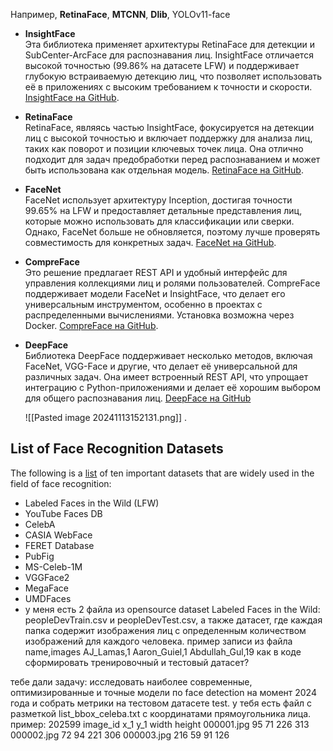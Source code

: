 Например, **RetinaFace**, **MTCNN**, **Dlib**, YOLOv11-face

- **InsightFace**  
    Эта библиотека применяет архитектуры RetinaFace для детекции и SubCenter-ArcFace для распознавания лиц. InsightFace отличается высокой точностью (99.86% на датасете LFW) и поддерживает глубокую встраиваемую детекцию лиц, что позволяет использовать её в приложениях с высоким требованием к точности и скорости. [InsightFace на GitHub](https://github.com/deepinsight/insightface).
    
- **RetinaFace**  
    RetinaFace, являясь частью InsightFace, фокусируется на детекции лиц с высокой точностью и включает поддержку для анализа лиц, таких как поворот и позиции ключевых точек лица. Она отлично подходит для задач предобработки перед распознаванием и может быть использована как отдельная модель. [RetinaFace на GitHub](https://github.com/serengil/retinaface).
    
- **FaceNet**  
    FaceNet использует архитектуру Inception, достигая точности 99.65% на LFW и предоставляет детальные представления лиц, которые можно использовать для классификации или сверки. Однако, FaceNet больше не обновляется, поэтому лучше проверять совместимость для конкретных задач. [FaceNet на GitHub](https://github.com/davidsandberg/facenet).
    
- **CompreFace**  
    Это решение предлагает REST API и удобный интерфейс для управления коллекциями лиц и ролями пользователей. CompreFace поддерживает модели FaceNet и InsightFace, что делает его универсальным инструментом, особенно в проектах с распределенными вычислениями. Установка возможна через Docker. [CompreFace на GitHub](https://github.com/exadel-inc/CompreFace).
    
- **DeepFace**  
    Библиотека DeepFace поддерживает несколько методов, включая FaceNet, VGG-Face и другие, что делает её универсальной для различных задач. Она имеет встроенный REST API, что упрощает интеграцию с Python-приложениями и делает её хорошим выбором для общего распознавания лиц. [DeepFace на GitHub](https://github.com/serengil/deepface)
    
    ![[Pasted image 20241113152131.png]]
    .



## List of Face Recognition Datasets

The following is a [list](https://www.geeksforgeeks.org/list-cpp-stl/) of ten important datasets that are widely used in the field of face recognition:

- Labeled Faces in the Wild (LFW)
- YouTube Faces DB
- CelebA
- CASIA WebFace
- FERET Database
- PubFig
- MS-Celeb-1M
- VGGFace2
- MegaFace
- UMDFaces
- у меня есть 2 файла из opensource dataset Labeled Faces in the Wild: peopleDevTrain.csv и peopleDevTest.csv, а также датасет, где каждая папка содержит изображения лиц с определенным количеством изображений для каждого человека.
  пример записи из файла
name,images
AJ_Lamas,1
Aaron_Guiel,1
Abdullah_Gul,19
	как в коде сформировать тренировочный и тестовый датасет? 

тебе дали задачу:  исследовать наиболее современные, оптимизированные и точные модели по face detection на момент 2024 года и собрать метрики на тестовом датасете test. у тебя есть файл с разметкой list_bbox_celeba.txt с координатами прямоугольника лица. пример:
202599
image_id x_1 y_1 width height
000001.jpg    95  71 226 313
000002.jpg    72  94 221 306
000003.jpg   216  59  91 126
 
